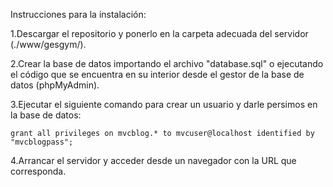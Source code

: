 Instrucciones para la instalación:

1.Descargar el repositorio y ponerlo en la carpeta adecuada del servidor (./www/gesgym/).

2.Crear la base de datos importando el archivo "database.sql" o ejecutando el código que se encuentra en su interior desde el gestor de la base de datos (phpMyAdmin).

3.Ejecutar el siguiente comando para crear un usuario y darle persimos en la base de datos:

	grant all privileges on mvcblog.* to mvcuser@localhost identified by "mvcblogpass";
	
4.Arrancar el servidor y acceder desde un navegador con la URL que corresponda.